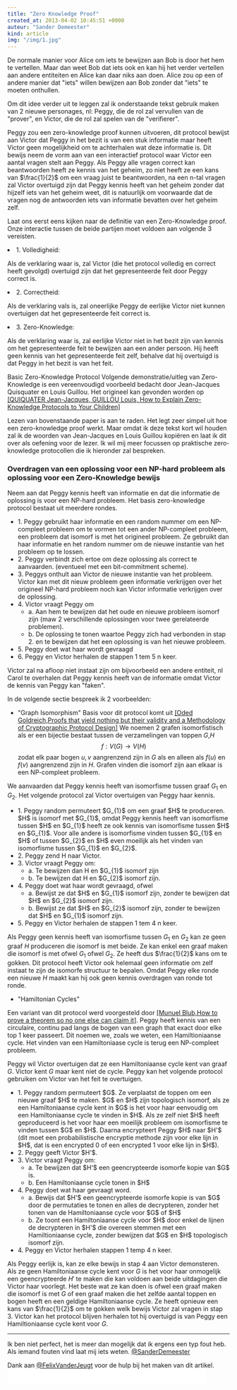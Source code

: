 ```yaml
---
title: "Zero Knowledge Proof"
created_at: 2013-04-02 10:45:51 +0000
auteur: "Sander Demeester"
kind: article
img: "/img/1.jpg"
---
```

De normale manier voor Alice om iets te bewijzen aan Bob is door het hem te vertellen. Maar dan weet Bob dat iets ook en kan hij het verder vertellen aan andere entiteiten en Alice kan daar niks aan doen. Alice zou op een of andere manier dat "iets" willen bewijzen aan Bob zonder dat "iets" te moeten onthullen.

Om dit idee verder uit te leggen zal ik onderstaande tekst gebruik maken van 2 nieuwe personages, nl: Peggy, die de rol zal vervullen van de "prover", en Victor, die de rol zal spelen van de "verifierer".
<!-- more -->
Peggy zou een zero-knowledge proof kunnen uitvoeren, dit protocol bewijst aan Victor dat Peggy in het bezit is van een stuk informatie maar heeft Victor geen mogelijkheid om te achterhalen wat deze informatie is. Dit bewijs neem de vorm aan van een interactief protocol waar Victor een aantal vragen stelt aan Peggy. Als Peggy alle vragen correct kan beantwoorden heeft ze kennis van het geheim, zo niet heeft ze een kans van $\frac{1}{2}$ om een vraag juist te beantwoorden, na een n-tal vragen zal Victor overtuigd zijn dat Peggy kennis heeft van het geheim zonder dat hijzelf iets van het geheim weet, dit is natuurlijk om voorwaarde dat de vragen nog de antwoorden iets van informatie bevatten over het geheim zelf.

Laat ons eerst eens kijken naar de definitie van een Zero-Knowledge proof.
Onze interactie tussen de beide partijen moet voldoen aan volgende 3 vereisten.

<li>1. Volledigheid:<p>
   Als de verklaring waar is, zal Victor (die het protocol volledig en correct heeft gevolgd) overtuigd zijn dat het gepresenteerde feit door Peggy correct is.</p></li>
<li>2. Correctheid:<p>
  Als de verklaring vals is, zal oneerlijke Peggy de eerlijke Victor niet kunnen overtuigen dat het gepresenteerde feit correct is.</p></li>
<li>3. Zero-Knowledge:<p>
   Als de verklaring waar is, zal eerlijke Victor niet in het bezit zijn van kennis om het gepresenteerde feit te bewijzen aan een ander persoon. Hij heeft geen kennis van het gepresenteerde feit zelf, behalve dat hij overtuigd is dat Peggy in het bezit is van het feit.</p></li>

Basic Zero-Knowledge Protocol
Volgende demonstratie/uitleg van Zero-Knowledge is een vereenvoudigd voorbeeld bedacht door Jean-Jacques Quisquater en Louis Guillou. Het origineel kan gevonden worden op <a href="http://www.cs.wisc.edu/~mkowalcz/628.pdf">[QUIQUATER Jean-Jacques, GUILLOU Louis, How to Explain Zero-Knowledge Protocols to Your Children]</a>

Lezen van bovenstaande paper is aan te raden. Het legt zeer simpel uit hoe een zero-knowledge proof werkt. Maar omdat ik deze tekst kort wil houden zal ik de woorden van Jean-Jacques en Louis Guillou kopiëren en laat ik dit over als oefening voor de lezer. Ik wil mij meer focussen op praktische zero-knowledge protocollen die ik hieronder zal bespreken. 

<h3>Overdragen van een oplossing voor een NP-hard probleem als oplossing voor een Zero-Knowledge bewijs</h3>

Neem aan dat Peggy kennis heeft van informatie en dat die informatie de oplossing is voor een NP-hard probleem. Het basis zero-knowledge protocol bestaat uit meerdere rondes.
<ul>
<li>1. Peggy gebruikt haar informatie en een random nummer om een NP-compleet probleem om te vormen tot een ander NP-compleet probleem, een probleem dat isomorf is met het origineel probleem. Ze gebruikt dan haar informatie en het random nummer om de nieuwe instantie van het probleem op te lossen.
<li>2. Peggy verbindt zich ertoe om deze oplossing als correct te aanvaarden. (eventueel met een bit-commitment scheme).
<li>3. Peggys onthult aan Victor de nieuwe instantie van het probleem. Victor kan met dit nieuw probleem geen informatie verkrijgen over het origineel NP-hard probleem noch kan Victor informatie verkrijgen over de oplossing.
<li>4. Victor vraagt Peggy om
<ul>
   <li>a. Aan hem te bewijzen dat het oude en nieuwe probleem isomorf zijn (maw 2 verschillende oplossingen voor twee gerelateerde problemen).
   <li>b. De oplossing te tonen waartoe Peggy zich had verbonden in stap 2. en te bewijzen dat het een oplossing is van het nieuwe probleem.
</ul>
<li>5. Peggy doet wat haar wordt gevraagd
<li>6. Peggy en Victor herhalen de stappen 1 tem 5 n keer.
</ul>

Victor zal na afloop niet instaat zijn om bijvoorbeeld een andere entiteit, nl Carol te overhalen dat Peggy kennis heeft van de informatie omdat Victor de kennis van Peggy kan "faken". 

In de volgende sectie bespreek ik 2 voorbeelden:

- "Graph Isomorphism"
Basis voor dit protocol komt uit <a href="http://www.math.ias.edu/~avi/PUBLICATIONS/MYPAPERS/GMW86/GMW86.pdf">[Oded Goldreich,Proofs that yield nothing but their validity and a Methodology of Cryptographic Protocol Design]</a>
We noemen 2 grafen isomorfistisch als er een bijectie bestaat tussen de verzamelingen van toppen $G$,$H$
$$
\begin{equation*}
f : V(G) \rightarrow V(H)
\end{equation*}
$$
zodat elk paar bogen ${u,v}$ aangrenzend zijn in $G$ als en alleen als $f(u)$ en $f(v)$ aangrenzend zijn in $H$.
Grafen vinden die isomorf zijn aan elkaar is een NP-compleet probleem.

We aanvaarden dat Peggy kennis heeft van isomorfisme tussen graaf $G_{1}$ en $G_{2}$.
Het volgende protocol zal Victor overtuigen van Peggy haar kennis.

<ul>
<li>1. Peggy random permuteert $G_{1}$ om een graaf $H$ te produceren. $H$ is isomorf met $G_{1}$, omdat Peggy kennis heeft van isomorfisme tussen $H$ en $G_{1}$ heeft ze ook kennis van isomorfisme tussen $H$ en $G_{1}$. Voor alle andere is isomorfisme vinden tussen $G_{1}$ en $H$ of tussen $G_{2}$ en $H$ even moeilijk als het vinden van isomorfisme tussen $G_{1}$ en $G_{2}$.
<li>2. Peggy zend H naar Victor.
<li>3. Victor vraagt Peggy om:
<ul>
   <li>a. Te bewijzen dan H en $G_{1}$ isomorf zijn 
   <li>b. Te bewijzen dat H en $G_{2}$ isomorf zijn.
</ul>
<li>4. Peggy doet wat haar wordt gevraagd, ofwel
<ul>
   <li>a. Bewijst ze dat $H$ en $G_{1}$ isomorf zijn, zonder te bewijzen dat $H$ en $G_{2}$ isomorf zijn.
   <li>b. Bewijst ze dat $H$ en $G_{2}$ isomorf zijn, zonder te bewijzen dat $H$ en $G_{1}$ isomorf zijn.
</ul>
<li>5. Peggy en Victor herhalen de stappen 1 tem 4 n keer.
</ul>

Als Peggy geen kennis heeft van isomorfisme tussen $G_{1}$ en $G_{2}$ kan ze geen graaf $H$ produceren die isomorf is met beide. Ze kan enkel een graaf maken die isomorf is met ofwel $G_{1}$ ofwel $G_{2}$. Ze heeft dus $\frac{1}{2}$ kans om te gokken. 
Dit protocol heeft Victor ook helemaal geen informatie om zelf instaat te zijn de isomorfe structuur te bepalen. Omdat Peggy elke ronde een nieuwe $H$ maakt kan hij ook geen kennis overdragen van ronde tot ronde.

- "Hamiltonian Cycles"

Een variant van dit protocol werd voorgesteld door <a href="http://www.mathunion.org/ICM/ICM1986.2/Main/icm1986.2.1444.1451.ocr.pdf">[Munuel Blub,How to prove a theorem so no one else can claim it]</a>.
Peggy heeft kennis van een circulaire, continu pad langs de bogen van een graph that exact door elke top 1 keer passeert. Dit noemen we, zoals we weten, een Hamiltioniaanse cycle. Het vinden van een Hamiltoniaase cycle is terug een NP-compleet probleem.

Peggy wil Victor overtuigen dat ze een Hamiltoniaanse cycle kent van graaf $G$. Victor kent $G$ maar kent niet de cycle. Peggy kan het volgende protocol gebruiken om Victor van het feit te overtuigen.
<ul>
<li>1. Peggy random permuteert $G$. Ze verplaatst de toppen om een nieuwe graaf $H$ te maken. $G$ en $H$ zijn topologisch isomorf, als ze een Hamiltoniaanse cycle kent in $G$ is het voor haar eenvoudig om een Hamiltoniaanse cycle te vinden in $H$. Als ze zelf niet $H$ heeft geproduceerd is het voor haar een moeilijk probleem om isomorfisme te vinden tussen $G$ en $H$.
Daarna encrypteert Peggy $H$ naar $H'$ (dit moet een probabilistische encryptie methode zijn voor elke lijn in $H$, dat is een encrypted 0 of een encrypted 1 voor elke lijn in $H$).
<li>2. Peggy geeft Victor $H'$.
<li>3. Victor vraagt Peggy om:
<ul>
   <li>a. Te bewijzen dat $H'$ een geencrypteerde isomorfe kopie van $G$ is.
   <li>b. Een Hamiltoniaanse cycle tonen in $H$
</ul>
<li>4. Peggy doet wat haar gevraagt word.
<ul>
<li>   a. Bewijs dat $H'$ een geencrypteerde isomorfe kopie is van $G$ door de permutaties te tonen en alles de decrypteren, zonder het tonen van de Hamiltoniaanse cycle voor $G$ of $H$
   <li>b. Ze toont een Hamiltoniaanse cycle voor $H$ door enkel de lijnen de decrypteren in $H'$ die overeen stemmen met een Hamiltioniaanse cycle, zonder bewijzen dat $G$ en $H$ topologisch isomorf zijn.
</ul>
<li>4. Peggy en Victor herhalen stappen 1 temp 4 n keer.
</ul>

Als Peggy eerlijk is, kan ze elke bewijs in stap 4 aan Victor demonsteren. Als ze geen Hamiltoniaanse cycle kent voor $G$ is het voor haar onmogelijk een geencrypteerde $H'$ te maken die kan voldoen aan beide uitdagingen die Victor haar voorlegt. Het beste wat ze kan doen is ofwel een graaf maken die isomorf is met $G$ of een graaf maken die het zelfde aantal toppen en bogen heeft en een geldige Hamiltoniaanse cycle. Ze heeft opnieuw een kans van $\frac{1}{2}$ om te gokken welk bewijs Victor zal vragen in stap 3. Victor kan het protocol blijven herhalen tot hij overtuigd is van Peggy een Hamiltioniaanse cycle kent voor $G$.
<hr>
Ik ben niet perfect, het is meer dan mogelijk dat ik ergens een typ fout heb. Als iemand fouten vind laat mij iets weten. <a href="https://twitter.com/SanderDemeester">@SanderDemeester</a><p>
Dank aan <a href="https://github.com/FelixVanderJeugt">@FelixVanderJeugt</a> voor de hulp bij het maken van dit artikel.
<iframe src="//www.facebook.com/plugins/like.php?href=http%3A%2F%2Fwww.sanderdemeester.be%2Fd%2Fnode%2F33&amp;send=false&amp;layout=standard&amp;width=450&amp;show_faces=false&amp;font&amp;colorscheme=light&amp;action=like&amp;height=35&amp;appId=207404839325473" scrolling="no" frameborder="0" style="border:none; overflow:hidden; width:450px; height:35px;" allowTransparency="true"></iframe>
